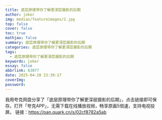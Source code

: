 ```yaml
---
title: 底层原理带你了解更深层摄影的后期
author: joker
img: medias/featureimages/2.jpg
top: false
cover: false
toc: true
mathjax: false
summary: 底层原理带你了解更深层摄影的后期
categories: 底层原理带你了解更深层摄影的后期
tags:
  - 底层原理带你了解更深层摄影的后期
keywords: joker
essay: false
abbrlink: 63077
date: 2025-04-20 23:39:17
coverImg:
password:
---
```


我用夸克网盘分享了「底层原理带你了解更深层摄影的后期」，点击链接即可保存。打开「夸克APP」，无需下载在线播放视频，畅享原画5倍速，支持电视投屏。
链接：https://pan.quark.cn/s/02cf8782a5ab
